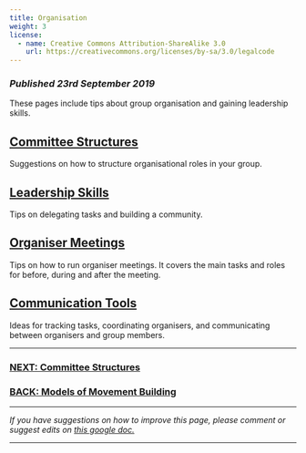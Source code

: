 ```yaml
---
title: Organisation
weight: 3
license:
  - name: Creative Commons Attribution-ShareAlike 3.0
    url: https://creativecommons.org/licenses/by-sa/3.0/legalcode
---
```

### *Published 23rd September 2019*

These pages include tips about group organisation and gaining leadership skills. 

## [Committee Structures](/tips/articles/committee/)

Suggestions on how to structure organisational roles in your group.

## [Leadership Skills](/tips/articles/leadership/)

Tips on delegating tasks and building a community.

## [Organiser Meetings](/tips/articles/organiser-meetings/)

Tips on how to run organiser meetings. It covers the main tasks and roles for before, during and after the meeting. 

## [Communication Tools](/tips/articles/communication-tools/)

Ideas for tracking tasks, coordinating organisers, and communicating between organisers and group members. 

<hr>

### [NEXT: Committee Structures](/tips/articles/committee)

### [BACK: Models of Movement Building](/tips/articles/models/)

<hr>

*If you have suggestions on how to improve this page, please comment or suggest edits on* <a target="_blank" href="https://docs.google.com/document/d/1VFancNamITcxtkMVA_JSGanat6Vrkl_Q80QdeDU7FRA/edit?usp=sharing">*this google doc.*</a>

<hr>